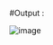 

#Output :


![image](https://github.com/user-attachments/assets/347e4afa-4675-4778-a63b-fa26c501dd17)


